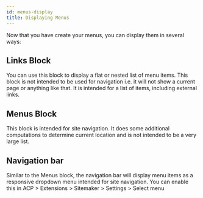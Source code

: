 ```yaml
---
id: menus-display
title: Displaying Menus
---
```


Now that you have create your menus, you can display them in several ways:

## Links Block
You can use this block to display a flat or nested list of menu items.
This block is not intended to be used for navigation i.e. it will not show a current page or anything like that.
It is intended for a list of items, including external links.

## Menus Block
This block is intended for site navigation. It does some additional computations to determine current location and is not intended to be a very large list.

## Navigation bar
Similar to the Menus block, the navigation bar will display menu items as a responsive dropdown menu intended for site navigation.
You can enable this in ACP > Extensions > Sitemaker > Settings > Select menu
